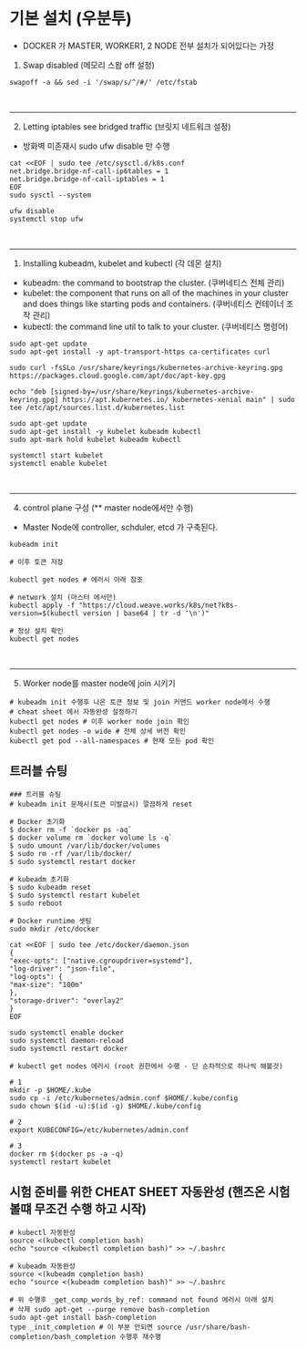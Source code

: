 # 기본 설치 (우분투)

- DOCKER 가 MASTER, WORKER1, 2 NODE 전부 설치가 되어있다는 가정


1) Swap disabled (메모리 스왑 off 설정)

```shell
swapoff -a && sed -i '/swap/s/^/#/' /etc/fstab
```

<br>

---

2) Letting iptables see bridged traffic (브릿지 네트워크 설정)

- 방화벽 미존재시 sudo ufw disable 만 수행

```shell
cat <<EOF | sudo tee /etc/sysctl.d/k8s.conf
net.bridge.bridge-nf-call-ip6tables = 1
net.bridge.bridge-nf-call-iptables = 1
EOF
sudo sysctl --system

ufw disable
systemctl stop ufw
```

<br>

---

1) Installing kubeadm, kubelet and kubectl (각 데몬 설치)

- kubeadm: the command to bootstrap the cluster. (쿠버네티스 전체 관리)
- kubelet: the component that runs on all of the machines in your cluster and does things like starting pods and containers. (쿠버네티스 컨테이너 조작 관리)
- kubectl: the command line util to talk to your cluster. (쿠버네티스 명령어)

```shell
sudo apt-get update
sudo apt-get install -y apt-transport-https ca-certificates curl

sudo curl -fsSLo /usr/share/keyrings/kubernetes-archive-keyring.gpg https://packages.cloud.google.com/apt/doc/apt-key.gpg

echo "deb [signed-by=/usr/share/keyrings/kubernetes-archive-keyring.gpg] https://apt.kubernetes.io/ kubernetes-xenial main" | sudo tee /etc/apt/sources.list.d/kubernetes.list

sudo apt-get update
sudo apt-get install -y kubelet kubeadm kubectl
sudo apt-mark hold kubelet kubeadm kubectl

systemctl start kubelet
systemctl enable kubelet
```

<br>

---

4) control plane 구성 (** master node에서만 수행)

- Master Node에 controller, schduler, etcd 가 구축된다.

```shell
kubeadm init

# 이후 토큰 저장

kubectl get nodes # 에러시 아래 참조

# network 설치 (마스터 에서만)
kubectl apply -f "https://cloud.weave.works/k8s/net?k8s-version=$(kubectl version | base64 | tr -d '\n')"

# 정상 설치 확인
kubectl get nodes
```

<br>

---

5) Worker node를 master node에 join 시키기

```shell
# kubeadm init 수행후 나온 토큰 정보 및 join 커맨드 worker node에서 수행
# cheat sheet 에서 자동완성 설정하기
kubectl get nodes # 이후 worker node join 확인
kubectl get nodes -o wide # 전체 상세 버전 확인
kubectl get pod --all-namespaces # 현재 모든 pod 확인
```


## 트러블 슈팅

```shell
### 트러블 슈팅
# kubeadm init 문제시(토큰 미발급시) 깔끔하게 reset

# Docker 초기화
$ docker rm -f `docker ps -aq`
$ docker volume rm `docker volume ls -q`
$ sudo umount /var/lib/docker/volumes
$ sudo rm -rf /var/lib/docker/
$ sudo systemctl restart docker

# kubeadm 초기화
$ sudo kubeadm reset
$ sudo systemctl restart kubelet
$ sudo reboot

# Docker runtime 셋팅
sudo mkdir /etc/docker

cat <<EOF | sudo tee /etc/docker/daemon.json
{
"exec-opts": ["native.cgroupdriver=systemd"],
"log-driver": "json-file",
"log-opts": {
"max-size": "100m"
},
"storage-driver": "overlay2"
}
EOF

sudo systemctl enable docker
sudo systemctl daemon-reload
sudo systemctl restart docker

# kubectl get nodes 에러시 (root 권한에서 수행 - 단 순차적으로 하나씩 해볼것)

# 1
mkdir -p $HOME/.kube
sudo cp -i /etc/kubernetes/admin.conf $HOME/.kube/config
sudo chown $(id -u):$(id -g) $HOME/.kube/config

# 2
export KUBECONFIG=/etc/kubernetes/admin.conf

# 3
docker rm $(docker ps -a -q)
systemctl restart kubelet
```

## 시험 준비를 위한 CHEAT SHEET 자동완성 (핸즈온 시험볼떄 무조건 수행 하고 시작)

```shell
# kubectl 자동완성
source <(kubectl completion bash)
echo "source <(kubectl completion bash)" >> ~/.bashrc

# kubeadm 자동완성
source <(kubeadm completion bash)
echo "source <(kubeadm completion bash)" >> ~/.bashrc

# 위 수행후 _get_comp_words_by_ref: command not found 에러시 아래 설치
# 삭제 sudo apt-get --purge remove bash-completion
sudo apt-get install bash-completion
type _init_completion # 이 부분 안되면 source /usr/share/bash-completion/bash_completion 수행후 재수행
```